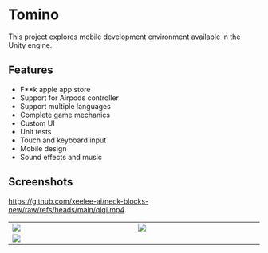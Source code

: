 # Tomino

This project explores mobile development environment available in the Unity engine.

## Features
- F**k apple app store
- Support for Airpods controller
- Support multiple languages
- Complete game mechanics
- Custom UI
- Unit tests
- Touch and keyboard input
- Mobile design
- Sound effects and music


## Screenshots
https://github.com/xeelee-ai/neck-blocks-new/raw/refs/heads/main/qiqi.mp4


<table>
  <tr>
    <td width="375">
      <img src="https://user-images.githubusercontent.com/1027098/66525860-2203b200-eaf7-11e9-9416-cf8c952ecb2c.gif"/>
    </td>
    <td width="375">
      <img src="https://user-images.githubusercontent.com/1027098/66526292-6e032680-eaf8-11e9-9720-3e3189cdeb43.jpg"/>
    </td>
  </tr>
  <tr>
    <td colspan="2">
      <img src="https://user-images.githubusercontent.com/1027098/66526261-55930c00-eaf8-11e9-9f9f-cc21ffad3e8b.png"/>
    </td>
  </tr>
</table>
